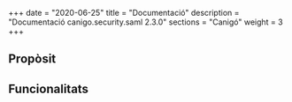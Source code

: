 +++
date        = "2020-06-25"
title       = "Documentació"
description = "Documentació canigo.security.saml 2.3.0"
sections    = "Canigó"
weight      = 3
+++

## Propòsit



## Funcionalitats

